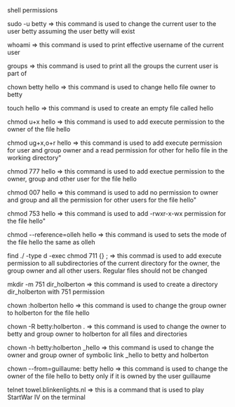 shell permissions

sudo -u betty => this command is used to change the current user to the user betty assuming the user betty will exist

whoami => this command is used to print effective username of the current user

groups => this command is used to print all the groups the current user is part of

chown betty hello => this command is used to change hello file owner to betty

touch hello => this command is used to create an empty file called hello

chmod u+x hello => this command is used to add execute permission to the owner of the file hello

chmod ug+x,o+r hello => this command is used to add execute permission for user and group owner and a read permission for other for hello file in the working directory"

chmod 777 hello => this command is used to add exectue permission to the owner, group and other user for the file hello

chmod 007 hello => this command is used to add no permission to owner and group and all the permission for other users for the file hello"

chmod 753 hello => this command is used to add -rwxr-x-wx permission for the file hello"

chmod --reference=olleh hello => this command is used to sets the mode of the file hello the same as olleh

find ./ -type d -exec chmod 711 {} \; => this commad is used to add execute permission to all subdirectories of the current directory for the owner, the group owner and all other users. Regular files should not be changed

mkdir -m 751 dir_holberton => this command is used to create a directory dir_holberton with 751 permission

chown :holberton hello => this command is used to change the group owner to holberton for the file hello

chown -R betty:holberton . => this command is used to change the owner to betty and group owner to holberton for all files and directories

chown -h betty:holberton _hello => this command is used to change the owner and group owner of symbolic link _hello to betty and holberton

chown --from=guillaume: betty hello => this command is used to change the owner of the file hello to betty only if it is owned by the user guillaume

telnet towel.blinkenlights.nl => this is a command that is used to play StartWar IV on the terminal
